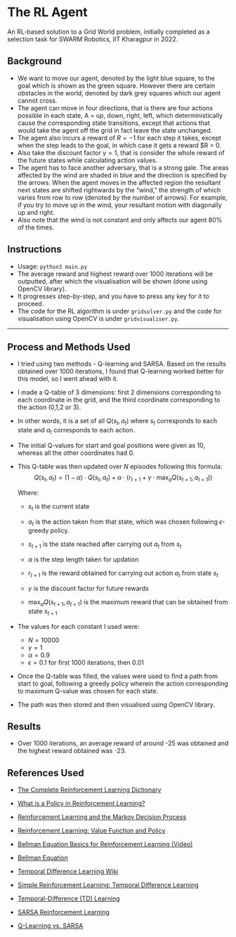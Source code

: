 # The RL Agent 

An RL-based solution to a Grid World problem, initially completed as a selection task for SWARM Robotics, IIT Kharagpur in 2022.

## Background 

- We want to move our agent, denoted by the light blue square, to the goal which is shown as the green square. However there are certain obstacles in the world, denoted by dark grey squares which our agent cannot cross. 
- The agent can move in four directions, that is there are four actions possible in each state, A = up, down, right, left, which deterministically cause the corresponding state transitions, except that actions that would take the agent off the grid in fact leave the state unchanged. 
- The agent also incurs a reward of $R = −1$ for each step it takes, except when the step leads to the goal, in which case it gets a reward $R = 0. 
- Also take the discount factor $\gamma = 1$, that is consider the whole reward of the future states while calculating action values.
- The agent has to face another adversary, that is a strong gale. The areas affected by the wind are shaded in blue and the direction is specified by the arrows. When the agent moves in the affected region the resultant next states are shifted rightwards by the “wind,” the strength of which varies from row to row (denoted by the number of arrows). For example, if you try to move up in the wind, your resultant motion with diagonally up and right. 
- Also note that the wind is not constant and only affects our agent 80% of the times.

## Instructions

- Usage: `python3 main.py`
- The average reward and highest reward over 1000 iterations will be outputted, after which the visualisation will be shown (done using OpenCV library).
- It progresses step-by-step, and you have to press any key for it to proceed.
- The code for the RL algorithm is under `gridsolver.py` and the code for visualisation using OpenCV is under `gridvisualiser.py`.

---

## Process and Methods Used 

- I tried using two methods - Q-learning and SARSA. Based on the results obtained over 1000 iterations, I found that Q-learning worked better for this model, so I went ahead with it. 

- I made a Q-table of 3 dimensions: first 2 dimensions corresponding to each coordinate in the grid, and the third coordinate corresponding to the action (0,1,2 or 3).

- In other words, it is a set of all $Q(s_t,a_t)$ where $s_t$ corresponds to each state and $a_t$ corresponds to each action.

- The initial Q-values for start and goal positions were given as 10, whereas all the other coordinates had 0. 

- This Q-table was then updated over $N$ episodes following this formula: 
$$Q(s_t,a_t) = (1-\alpha) \cdot Q(s_t,a_t) + \alpha \cdot (r_{t+1} + \gamma \cdot \max_{a}Q(s_{t+1},a_{t+1}))$$

  Where: 

  - $s_t$ is the current state

  - $a_t$ is the action taken from that state, which was chosen following $\epsilon$-greedy policy.

  - $s_{t+1}$ is the state reached after carrying out $a_t$ from $s_t$

  - $\alpha$ is the step length taken for updation 

  - $r_{t+1}$ is the reward obtained for carrying out action $a_t$ from state $s_t$

  - $\gamma$ is the discount factor for future rewards 

  - $\max_{a}Q(s_{t+1},a_{t+1})$ is the maximum reward that can be obtained from state $s_{t+1}$

    

- The values for each constant I used were: 
  - $N = 10000$
  - $\gamma  = 1$
  - $\alpha = 0.9$
  - $\epsilon = 0.1$ for first $1000$ iterations, then $0.01$ 
  
- Once the Q-table was filled, the values were used to find a path from start to goal, following a greedy policy wherein the action corresponding to maximum Q-value was chosen for each state. 

- The path was then stored and then visualised using OpenCV library.  

## Results

- Over 1000 iterations, an average reward of around -25 was obtained and the highest reward obtained was -23.

## References Used 
- [The Complete Reinforcement Learning Dictionary](https://towardsdatascience.com/the-complete-reinforcement-learning-dictionary-e16230b7d24e#f366)

- [What is a Policy in Reinforcement Learning?](https://www.baeldung.com/cs/ml-policy-reinforcement-learning)

- [Reinforcement Learning and the Markov Decision Process](https://medium.com/analytics-vidhya/reinforcement-learning-and-the-markov-decision-process-f0a8e65f2b0f)

- [Reinforcement Learning: Value Function and Policy](https://medium.com/analytics-vidhya/reinforcement-learning-value-function-and-policy-c22f5bd1d1b0)

- [Bellman Equation Basics for Reinforcement Learning (Video) ](https://www.youtube.com/watch?v=14BfO5lMiuk)

- [Bellman Equation](https://www.geeksforgeeks.org/bellman-equation/)

- [Temporal Difference Learning Wiki](https://en.wikipedia.org/wiki/Temporal_difference_learning)

- [Simple Reinforcement Learning: Temporal Difference Learning](https://medium.com/@violante.andre/simple-reinforcement-learning-temporal-difference-learning-e883ea0d65b0)

- [Temporal-Difference (TD) Learning](https://towardsdatascience.com/temporal-difference-learning-47b4a7205ca8#:~:text=TD(0),along%20the%20way%20reward%20obtained.)

- [SARSA Reinforcement Learning](https://www.geeksforgeeks.org/sarsa-reinforcement-learning/)

- [Q-Learning vs. SARSA](https://www.baeldung.com/cs/q-learning-vs-sarsa)

  
